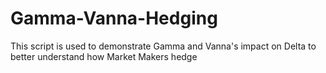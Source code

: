 # Gamma-Vanna-Hedging
This script is used to demonstrate Gamma and Vanna's impact on Delta to better understand how Market Makers hedge
